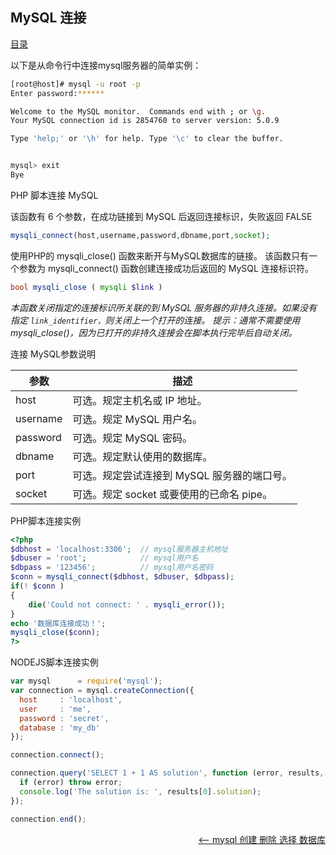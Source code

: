 ## MySQL 连接

<a href="README.md">目录</a>

 以下是从命令行中连接mysql服务器的简单实例：

```bash
[root@host]# mysql -u root -p
Enter password:******

Welcome to the MySQL monitor.  Commands end with ; or \g.
Your MySQL connection id is 2854760 to server version: 5.0.9

Type 'help;' or '\h' for help. Type '\c' to clear the buffer.


mysql> exit
Bye
```

PHP 脚本连接 MySQL

该函数有 6 个参数，在成功链接到 MySQL 后返回连接标识，失败返回 FALSE

```php
mysqli_connect(host,username,password,dbname,port,socket);
```
使用PHP的 mysqli_close() 函数来断开与MySQL数据库的链接。
该函数只有一个参数为 mysqli_connect() 函数创建连接成功后返回的 MySQL 连接标识符。
```php
bool mysqli_close ( mysqli $link )
```

_本函数关闭指定的连接标识所关联的到 MySQL 服务器的非持久连接。如果没有指定 `link_identifier，`则关闭上一个打开的连接。_
_提示：通常不需要使用 mysqli_close()，因为已打开的非持久连接会在脚本执行完毕后自动关闭。_

连接 MySQL参数说明

| 参数			| 	描述
|---------------|------------------------------
|host			| 	可选。规定主机名或 IP 地址。
|username		| 	可选。规定 MySQL 用户名。
|password		| 	可选。规定 MySQL 密码。
|dbname			| 	可选。规定默认使用的数据库。
|port			| 	可选。规定尝试连接到 MySQL 服务器的端口号。
|socket			| 	可选。规定 socket 或要使用的已命名 pipe。

PHP脚本连接实例
```php
<?php
$dbhost = 'localhost:3306';  // mysql服务器主机地址
$dbuser = 'root';            // mysql用户名
$dbpass = '123456';          // mysql用户名密码
$conn = mysqli_connect($dbhost, $dbuser, $dbpass);
if(! $conn )
{
    die('Could not connect: ' . mysqli_error());
}
echo '数据库连接成功！';
mysqli_close($conn);
?>
```

NODEJS脚本连接实例
```javascript
var mysql      = require('mysql');
var connection = mysql.createConnection({
  host     : 'localhost',
  user     : 'me',
  password : 'secret',
  database : 'my_db'
});

connection.connect();

connection.query('SELECT 1 + 1 AS solution', function (error, results, fields) {
  if (error) throw error;
  console.log('The solution is: ', results[0].solution);
});

connection.end();
```


<a href="create-drop-select-database.md" style="float: right;"><—— mysql 创建 删除 选择 数据库</a>
